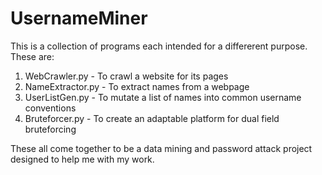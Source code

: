 UsernameMiner
=============
This is a collection of programs each intended for a differerent purpose.
These are:
1. WebCrawler.py - To crawl a website for its pages
2. NameExtractor.py - To extract names from a webpage
3. UserListGen.py - To mutate a list of names into common username conventions
4. Bruteforcer.py - To create an adaptable platform for dual field bruteforcing

These all come together to be a data mining and password attack project designed
to help me with my work.

